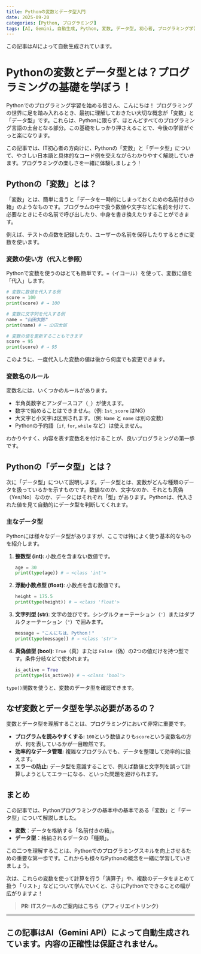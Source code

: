 ```yaml
---
title: Pythonの変数とデータ型入門
date: 2025-09-20
categories: [Python, プログラミング]
tags: [AI, Gemini, 自動生成, Python, 変数, データ型, 初心者, プログラミング学習]
---
```


この記事はAIによって自動生成されています。

# Pythonの変数とデータ型とは？プログラミングの基礎を学ぼう！

Pythonでのプログラミング学習を始める皆さん、こんにちは！
プログラミングの世界に足を踏み入れるとき、最初に理解しておきたい大切な概念が「変数」と「データ型」です。これらは、Pythonに限らず、ほとんどすべてのプログラミング言語の土台となる部分。この基礎をしっかり押さえることで、今後の学習がぐっと楽になります。

この記事では、IT初心者の方向けに、Pythonの「変数」と「データ型」について、やさしい日本語と具体的なコード例を交えながらわかりやすく解説していきます。プログラミングの楽しさを一緒に体験しましょう！

## Pythonの「変数」とは？

「変数」とは、簡単に言うと「データを一時的にしまっておくための名前付きの箱」のようなものです。プログラムの中で扱う数値や文字などに名前を付けて、必要なときにその名前で呼び出したり、中身を書き換えたりすることができます。

例えば、テストの点数を記録したり、ユーザーの名前を保存したりするときに変数を使います。

### 変数の使い方（代入と参照）

Pythonで変数を使うのはとても簡単です。`=`（イコール）を使って、変数に値を「代入」します。

```python
# 変数に数値を代入する例
score = 100
print(score) # → 100

# 変数に文字列を代入する例
name = "山田太郎"
print(name) # → 山田太郎

# 変数の値を更新することもできます
score = 95
print(score) # → 95
```

このように、一度代入した変数の値は後から何度でも変更できます。

### 変数名のルール

変数名には、いくつかのルールがあります。

*   半角英数字とアンダースコア（`_`）が使えます。
*   数字で始めることはできません。（例: `1st_score` はNG）
*   大文字と小文字は区別されます。（例: `Name` と `name` は別の変数）
*   Pythonの予約語（`if`, `for`, `while` など）は使えません。

わかりやすく、内容を表す変数名を付けることが、良いプログラミングの第一歩です。

## Pythonの「データ型」とは？

次に「データ型」について説明します。データ型とは、変数がどんな種類のデータを扱っているかを示すものです。数値なのか、文字なのか、それとも真偽（Yes/No）なのか、データにはそれぞれ「型」があります。Pythonは、代入された値を見て自動的にデータ型を判断してくれます。

### 主なデータ型

Pythonには様々なデータ型がありますが、ここでは特によく使う基本的なものを紹介します。

1.  **整数型 (int)**: 小数点を含まない数値です。
    ```python
    age = 30
    print(type(age)) # → <class 'int'>
    ```

2.  **浮動小数点型 (float)**: 小数点を含む数値です。
    ```python
    height = 175.5
    print(type(height)) # → <class 'float'>
    ```

3.  **文字列型 (str)**: 文字の並びです。シングルクォーテーション（`'`）またはダブルクォーテーション（`"`）で囲みます。
    ```python
    message = "こんにちは、Python！"
    print(type(message)) # → <class 'str'>
    ```

4.  **真偽値型 (bool)**: `True`（真）または `False`（偽）の2つの値だけを持つ型です。条件分岐などで使われます。
    ```python
    is_active = True
    print(type(is_active)) # → <class 'bool'>
    ```

`type()`関数を使うと、変数のデータ型を確認できます。

## なぜ変数とデータ型を学ぶ必要があるの？

変数とデータ型を理解することは、プログラミングにおいて非常に重要です。

*   **プログラムを読みやすくする:** `100`という数値よりも`score`という変数名の方が、何を表しているかが一目瞭然です。
*   **効率的なデータ管理:** 複雑なプログラムでも、データを整理して効率的に扱えます。
*   **エラーの防止:** データ型を意識することで、例えば数値と文字列を誤って計算しようとしてエラーになる、といった問題を避けられます。

## まとめ

この記事では、Pythonプログラミングの基本中の基本である「変数」と「データ型」について解説しました。

*   **変数**：データを格納する「名前付きの箱」。
*   **データ型**：格納されるデータの「種類」。

この二つを理解することは、Pythonでのプログラミングスキルを向上させるための重要な第一歩です。これからも様々なPythonの概念を一緒に学習していきましょう。

次は、これらの変数を使って計算を行う「演算子」や、複数のデータをまとめて扱う「リスト」などについて学んでいくと、さらにPythonでできることの幅が広がりますよ！
> **PR: ITスクールのご案内はこちら（アフィリエイトリンク）**

---
この記事はAI（Gemini API）によって自動生成されています。内容の正確性は保証されません。
---
